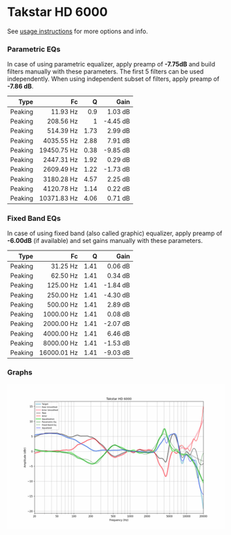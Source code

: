 # Takstar HD 6000
See [usage instructions](https://github.com/jaakkopasanen/AutoEq#usage) for more options and info.

### Parametric EQs
In case of using parametric equalizer, apply preamp of **-7.75dB** and build filters manually
with these parameters. The first 5 filters can be used independently.
When using independent subset of filters, apply preamp of **-7.86 dB**.

| Type    | Fc          |    Q | Gain     |
|--------:|------------:|-----:|---------:|
| Peaking | 11.93 Hz    | 0.9  | 1.03 dB  |
| Peaking | 208.56 Hz   | 1    | -4.45 dB |
| Peaking | 514.39 Hz   | 1.73 | 2.99 dB  |
| Peaking | 4035.55 Hz  | 2.88 | 7.91 dB  |
| Peaking | 19450.75 Hz | 0.38 | -9.85 dB |
| Peaking | 2447.31 Hz  | 1.92 | 0.29 dB  |
| Peaking | 2609.49 Hz  | 1.22 | -1.73 dB |
| Peaking | 3180.28 Hz  | 4.57 | 2.25 dB  |
| Peaking | 4120.78 Hz  | 1.14 | 0.22 dB  |
| Peaking | 10371.83 Hz | 4.06 | 0.71 dB  |

### Fixed Band EQs
In case of using fixed band (also called graphic) equalizer, apply preamp of **-6.00dB**
(if available) and set gains manually with these parameters.

| Type    | Fc          |    Q | Gain     |
|--------:|------------:|-----:|---------:|
| Peaking | 31.25 Hz    | 1.41 | 0.06 dB  |
| Peaking | 62.50 Hz    | 1.41 | 0.34 dB  |
| Peaking | 125.00 Hz   | 1.41 | -1.84 dB |
| Peaking | 250.00 Hz   | 1.41 | -4.30 dB |
| Peaking | 500.00 Hz   | 1.41 | 2.89 dB  |
| Peaking | 1000.00 Hz  | 1.41 | 0.08 dB  |
| Peaking | 2000.00 Hz  | 1.41 | -2.07 dB |
| Peaking | 4000.00 Hz  | 1.41 | 6.46 dB  |
| Peaking | 8000.00 Hz  | 1.41 | -1.53 dB |
| Peaking | 16000.01 Hz | 1.41 | -9.03 dB |

### Graphs
![](./Takstar%20HD%206000.png)